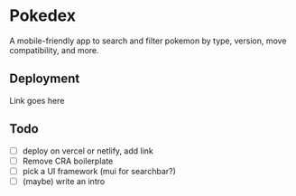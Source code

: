 # Pokedex

A mobile-friendly app to search and filter pokemon by type, version, move compatibility, and more.

## Deployment

Link goes here

## Todo

- [ ] deploy on vercel or netlify, add link
- [ ] Remove CRA boilerplate
- [ ] pick a UI framework (mui for searchbar?)
- [ ] (maybe) write an intro
